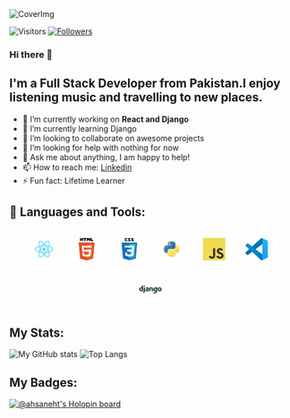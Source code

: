 <img src="https://www.technoloader.com/blog/wp-content/uploads/2020/01/Hire-React-Native.gif" alt="CoverImg"/>

![Visitors](https://visitor-badge.glitch.me/badge?page_id=Ahsan-Ehtesham) 
[![Followers](https://img.shields.io/github/followers/Ahsan-Ehtesham?label=Follow&style=social)](https://github.com/Ahsan-Ehtesham)


### Hi there 👋
<!--
**Ahsan-Ehtesham/Ahsan-Ehtesham** is a ✨ _special_ ✨ repository because its `README.md` (this file) appears on your GitHub profile.

Here are some ideas to get you started:
-->
## I'm a Full Stack Developer from Pakistan.I enjoy listening music and travelling to new places.

- 🔭 I’m currently working on **React and Django**
- 🌱 I’m currently learning Django
- 👯 I’m looking to collaborate on awesome projects
- 🤔 I’m looking for help with nothing for now
- 💬 Ask me about anything, I am happy to help!
- 📫 How to reach me: [Linkedin](https://www.linkedin.com/in/ahsan-ehtesham-a6810018b/)
- ⚡ Fun fact: Lifetime Learner


## 🧰 Languages and Tools:
<p align="center">
<img src="https://raw.githubusercontent.com/github/explore/80688e429a7d4ef2fca1e82350fe8e3517d3494d/topics/react/react.png" alt="React" height="40" style="vertical-align:top; margin:16px">
<img src="https://raw.githubusercontent.com/github/explore/80688e429a7d4ef2fca1e82350fe8e3517d3494d/topics/html/html.png" alt="HTML" height="40" style="vertical-align:top; margin:16px">
<img src="https://raw.githubusercontent.com/github/explore/80688e429a7d4ef2fca1e82350fe8e3517d3494d/topics/css/css.png" alt="CSS" height="40" style="vertical-align:top; margin:16px">
<img src="https://raw.githubusercontent.com/github/explore/80688e429a7d4ef2fca1e82350fe8e3517d3494d/topics/python/python.png" alt="Python" height="40" style="vertical-align:top; margin:16px">
<img src="https://raw.githubusercontent.com/github/explore/80688e429a7d4ef2fca1e82350fe8e3517d3494d/topics/javascript/javascript.png" alt="Javascript" height="40" style="vertical-align:top; margin:16px">
<img src="https://raw.githubusercontent.com/github/explore/80688e429a7d4ef2fca1e82350fe8e3517d3494d/topics/visual-studio-code/visual-studio-code.png" alt="VS Code" height="40" style="vertical-align:top; margin:16px">
<img src="https://raw.githubusercontent.com/github/explore/80688e429a7d4ef2fca1e82350fe8e3517d3494d/topics/django/django.png" alt="Django" height="40" style="vertical-align:top; margin:16px">
</p>

## My Stats:
![My GitHub stats](https://github-readme-stats.vercel.app/api?username=Ahsan-Ehtesham&count_private=true&show_icons=true&theme=algolia)
![Top Langs](https://github-readme-stats.vercel.app/api/top-langs/?username=Ahsan-Ehtesham&theme=algolia)

## My Badges:
[![@ahsaneht's Holopin board](https://holopin.io/api/user/board?user=ahsaneht)](https://holopin.io/@ahsaneht)
